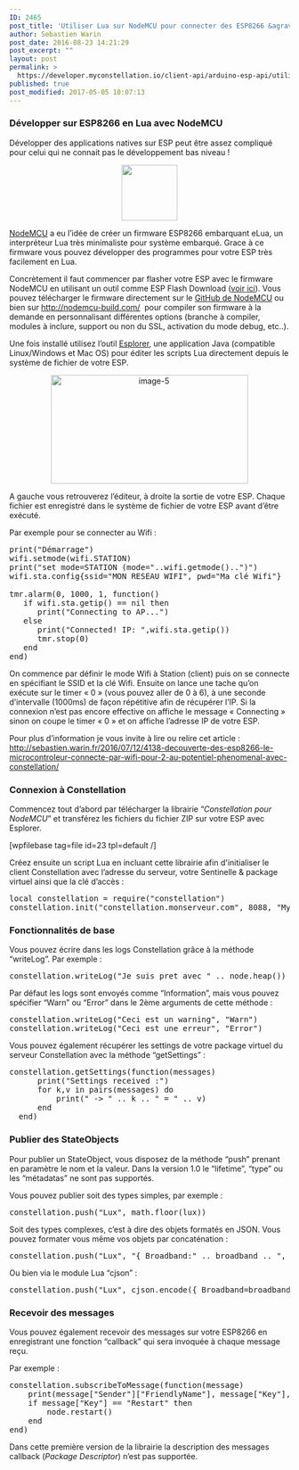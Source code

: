 ```yaml
---
ID: 2465
post_title: 'Utiliser Lua sur NodeMCU pour connecter des ESP8266 &agrave; Constellation'
author: Sebastien Warin
post_date: 2016-08-23 14:21:29
post_excerpt: ""
layout: post
permalink: >
  https://developer.myconstellation.io/client-api/arduino-esp-api/utiliser-lua-sur-nodemcu-pour-connecter-des-esp8266/
published: true
post_modified: 2017-05-05 10:07:13
---
```

<h3>Développer sur ESP8266 en Lua avec NodeMCU</h3>

Développer des applications natives sur ESP peut être assez compliqué pour celui qui ne connait pas le développement bas niveau !

<p style="text-align: center;"><img class="alignnone wp-image-4491 size-full" src="https://developer.myconstellation.io/wp-content/uploads/2016/08/nodemcu-style5-150px.png_150x150.png" alt="" width="100" height="100" /></p>

<a href="http://nodemcu.com/index_en.html">NodeMCU</a> a eu l’idée de créer un firmware ESP8266 embarquant eLua, un interpréteur Lua très minimaliste pour système embarqué. Grace à ce firmware vous pouvez développer des programmes pour votre ESP très facilement en Lua.

Concrètement il faut commencer par flasher votre ESP avec le firmware NodeMCU en utilisant un outil comme ESP Flash Download (<a href="http://sebastien.warin.fr/2016/07/12/4138-decouverte-des-esp8266-le-microcontroleur-connecte-par-wifi-pour-2-au-potentiel-phenomenal-avec-constellation/">voir ici</a>). Vous pouvez télécharger le firmware directement sur le <a href="https://github.com/nodemcu/nodemcu-firmware">GitHub de NodeMCU</a> ou bien sur <a href="http://nodemcu-build.com/">http://nodemcu-build.com/</a>  pour compiler son firmware à la demande en personnalisant différentes options (branche à compiler, modules à inclure, support ou non du SSL, activation du mode debug, etc..).

Une fois installé utilisez l’outil <a href="https://esp8266.ru/esplorer/">Esplorer</a>, une application Java (compatible Linux/Windows et Mac OS) pour éditer les scripts Lua directement depuis le système de fichier de votre ESP.

<p align="center"><a href="https://developer.myconstellation.io/wp-content/uploads/2016/09/image-5-1.png"><img style="background-image: none; padding-top: 0px; padding-left: 0px; display: inline; padding-right: 0px; border-width: 0px;" title="image-5" src="https://developer.myconstellation.io/wp-content/uploads/2016/09/image-5_thumb.png" alt="image-5" width="354" height="195" border="0" /></a></p>

A gauche vous retrouverez l’éditeur, à droite la sortie de votre ESP. Chaque fichier est enregistré dans le système de fichier de votre ESP avant d’être exécuté.

Par exemple pour se connecter au Wifi :

<pre class="lang:lua decode:true">print("Démarrage")
wifi.setmode(wifi.STATION)
print("set mode=STATION (mode="..wifi.getmode()..")")
wifi.sta.config{ssid="MON RESEAU WIFI", pwd="Ma clé Wifi"}

tmr.alarm(0, 1000, 1, function()
   if wifi.sta.getip() == nil then
      print("Connecting to AP...")
   else
      print("Connected! IP: ",wifi.sta.getip())
      tmr.stop(0)
   end
end)</pre>

On commence par définir le mode Wifi à Station (client) puis on se connecte en spécifiant le SSID et la clé Wifi. Ensuite on lance une tache qu’on exécute sur le timer « 0 » (vous pouvez aller de 0 à 6), à une seconde d’intervalle (1000ms) de façon répétitive afin de récupérer l’IP. Si la connexion n’est pas encore effective on affiche le message « Connecting » sinon on coupe le timer « 0 » et on affiche l’adresse IP de votre ESP.

Pour plus d’information je vous invite à lire ou relire cet article : <a href="http://sebastien.warin.fr/2016/07/12/4138-decouverte-des-esp8266-le-microcontroleur-connecte-par-wifi-pour-2-au-potentiel-phenomenal-avec-constellation/">http://sebastien.warin.fr/2016/07/12/4138-decouverte-des-esp8266-le-microcontroleur-connecte-par-wifi-pour-2-au-potentiel-phenomenal-avec-constellation/</a>

<h3>Connexion à Constellation</h3>

Commencez tout d’abord par télécharger la librairie “<em>Constellation pour NodeMCU</em>” et transférez les fichiers du fichier ZIP sur votre ESP avec Esplorer.

[wpfilebase tag=file id=23 tpl=default /]

Créez ensuite un script Lua en incluant cette librairie afin d'initialiser le client Constellation avec l’adresse du serveur, votre Sentinelle &amp; package virtuel ainsi que la clé d’accès :

<pre class="lang:lua decode:true">local constellation = require("constellation")
constellation.init("constellation.monserveur.com", 8088, "MyVirtualSentinel", "MyVirtualPackage", "123456789")</pre>

<h3>Fonctionnalités de base</h3>

Vous pouvez écrire dans les logs Constellation grâce à la méthode “writeLog”. Par exemple :

<pre class="lang:lua decode:true">constellation.writeLog("Je suis pret avec " .. node.heap())</pre>

Par défaut les logs sont envoyés comme “Information”, mais vous pouvez spécifier “Warn” ou “Error” dans le 2ème arguments de cette méthode :

<pre class="lang:lua decode:true">constellation.writeLog("Ceci est un warning", "Warn")
constellation.writeLog("Ceci est une erreur", "Error")</pre>

Vous pouvez également récupérer les settings de votre package virtuel du serveur Constellation avec la méthode “getSettings” :

<pre class="lang:lua decode:true">constellation.getSettings(function(messages)
      print("Settings received :")
      for k,v in pairs(messages) do
          print(" -&gt; " .. k .. " = " .. v)
      end        
  end)</pre>

<h3>Publier des StateObjects</h3>

Pour publier un StateObject, vous disposez de la méthode “push” prenant en paramètre le nom et la valeur. Dans la version 1.0 le “lifetime”, “type” ou les “métadatas” ne sont pas supportés.

Vous pouvez publier soit des types simples, par exemple :

<pre class="lang:lua decode:true">constellation.push("Lux", math.floor(lux))</pre>

Soit des types complexes, c’est à dire des objets formatés en JSON. Vous pouvez formater vous même vos objets par concaténation :

<pre class="lang:lua decode:true">constellation.push("Lux", "{ Broadband:" .. broadband .. ", IR:" .. ir .. ", Lux:" .. math.floor(lux) .. "}")</pre>

Ou bien via le module Lua “cjson” :

<pre class="lang:lua decode:true">constellation.push("Lux", cjson.encode({ Broadband=broadband, IR=ir, Lux= math.floor(lux) }))</pre>

<h3>Recevoir des messages</h3>

Vous pouvez également recevoir des messages sur votre ESP8266 en enregistrant une fonction “callback” qui sera invoquée à chaque message reçu.

Par exemple :

<pre class="lang:lua decode:true">constellation.subscribeToMessage(function(message)
    print(message["Sender"]["FriendlyName"], message["Key"], message["Data"][2])  
    if message["Key"] == "Restart" then
        node.restart()
    end        
end)
</pre>

Dans cette première version de la librairie la description des messages callback (<em>Package Descriptor</em>) n’est pas supportée.
